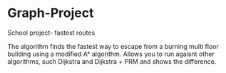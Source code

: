 # Graph-Project
School project- fastest routes

The algorithm finds the fastest way to escape from a burning multi floor building using a modified A* algorithm.
Allows you to run agaisnt other algorithms, such Dijkstra and Dijkstra + PRM and shows the difference.


